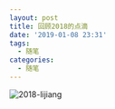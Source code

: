 ```yaml
---
layout: post
title: 回顾2018的点滴
date: '2019-01-08 23:31'
tags:
  - 随笔
categories:
  - 随笔
---
```


![2018-lijiang](/images/2019/01/2018_lijiang.png)

<!--more-->
